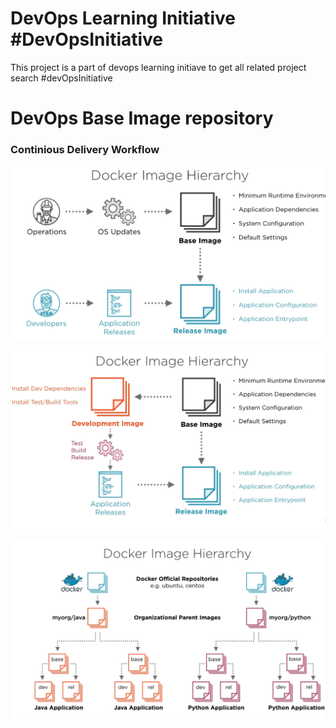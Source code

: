 # DevOps Learning Initiative #DevOpsInitiative
This project is a part of devops learning initiave to get all related project
search #devOpsInitiative


# DevOps Base Image repository

### Continious Delivery Workflow

![Docker Images Hierarchy](images/dih1.png "Docker Images Hierarchy 1")

![Docker Images Hierarchy](images/dih2.png "Docker Images Hierarchy 2")

![Docker Images Hierarchy](images/dih3.png "Docker Images Hierarchy 3")